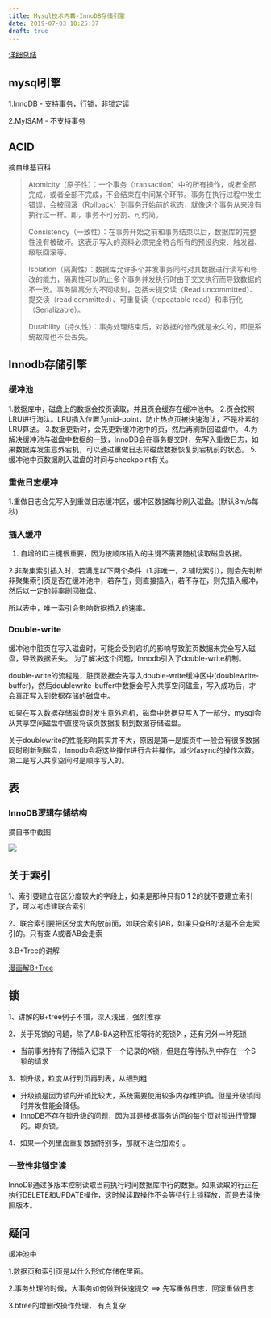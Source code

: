 ```yaml
---
title: Mysql技术内幕-InnoDB存储引擎
date: 2019-07-03 10:25:37
draft: true
---
```


[详细总结](https://blog.csdn.net/tanliqing2010/article/details/81509539)

## mysql引擎

1.InnoDB - 支持事务，行锁，非锁定读

2.MyISAM - 不支持事务

## ACID

摘自维基百科

>Atomicity（原子性）：一个事务（transaction）中的所有操作，或者全部完成，或者全部不完成，不会结束在中间某个环节。事务在执行过程中发生错误，会被回滚（Rollback）到事务开始前的状态，就像这个事务从来没有执行过一样。即，事务不可分割、可约简。
>
>Consistency（一致性）：在事务开始之前和事务结束以后，数据库的完整性没有被破坏。这表示写入的资料必须完全符合所有的预设约束、触发器、级联回滚等。
>
>Isolation（隔离性）：数据库允许多个并发事务同时对其数据进行读写和修改的能力，隔离性可以防止多个事务并发执行时由于交叉执行而导致数据的不一致。事务隔离分为不同级别，包括未提交读（Read uncommitted）、提交读（read committed）、可重复读（repeatable read）和串行化（Serializable）。
>
>Durability（持久性）：事务处理结束后，对数据的修改就是永久的，即便系统故障也不会丢失。

## Innodb存储引擎

### 缓冲池

1.数据库中，磁盘上的数据会按页读取，并且页会缓存在缓冲池中。
2.页会按照LRU进行淘汰。LRU插入位置为mid-point，防止热点页被快速淘汰，不是朴素的LRU算法。
3.数据更新时，会先更新缓冲池中的页，然后再刷新回磁盘中。
4.为解决缓冲池与磁盘中数据的一致，InnoDB会在事务提交时，先写入重做日志，如果数据库发生意外宕机，可以通过重做日志将磁盘数据恢复到宕机前的状态。
5.缓冲池中页数据刷入磁盘的时间与checkpoint有关。

### 重做日志缓冲

1.重做日志会先写入到重做日志缓冲区，缓冲区数据每秒刷入磁盘。(默认8m/s每秒)

### 插入缓冲

1. 自增的ID主键很重要，因为按顺序插入的主键不需要随机读取磁盘数据。

2.非聚集索引插入时，若满足以下两个条件（1.非唯一，2.辅助索引），则会先判断非聚集索引页是否在缓冲池中，若存在，则直接插入，若不存在，则先插入缓冲，然后以一定的频率刷回磁盘。

所以表中，唯一索引会影响数据插入的速率。

### Double-write

缓冲池中脏页在写入磁盘时，可能会受到宕机的影响导致脏页数据未完全写入磁盘，导致数据丢失。
为了解决这个问题，Innodb引入了double-write机制。

double-write的流程是，脏页数据会先写入double-write缓冲区中(doublewrite-buffer)，然后doublewrite-buffer中数据会写入共享空间磁盘，写入成功后，才会真正写入到数据存储的磁盘中。

如果在写入数据存储磁盘时发生意外宕机，磁盘中数据只写入了一部分，mysql会从共享空间磁盘中直接将该页数据复制到数据存储磁盘。

关于doublewrite的性能影响其实并不大，原因是第一是脏页中一般会有很多数据同时刷新到磁盘，Innodb会将这些操作进行合并操作，减少fasync的操作次数。第二是写入共享空间时是顺序写入的。

## 表

### InnoDB逻辑存储结构

摘自书中截图

![](https://ws1.sinaimg.cn/large/005H7Wvygy1g4vsbs0t58j31640sck32.jpg)

## 关于索引

1、索引要建立在区分度较大的字段上，如果是那种只有0 1 2的就不要建立索引了，可以考虑建联合索引

2、联合索引要把区分度大的放前面，如联合索引AB，如果只查B的话是不会走索引的。只有查 A或者AB会走索

3.B+Tree的讲解

[漫画解B+Tree](https://blog.csdn.net/qq_26222859/article/details/80631121)

## 锁

1、讲解的B+tree例子不错，深入浅出，强烈推荐

2、关于死锁的问题，除了AB-BA这种互相等待的死锁外，还有另外一种死锁

* 当前事务持有了待插入记录下一个记录的X锁，但是在等待队列中存在一个S锁的请求

3、锁升级，粒度从行到页再到表，从细到粗

* 升级锁是因为锁的开销比较大，系统需要使用较多内存维护锁。但是升级锁同时并发性能会降低。
* InnoDB不存在锁升级的问题，因为其是根据事务访问的每个页对锁进行管理的。即页锁。

4、如果一个列里面重复数据特别多，那就不适合加索引。

### 一致性非锁定读

InnoDB通过多版本控制读取当前执行时间数据库中行的数据。如果读取的行正在执行DELETE和UPDATE操作，这时候读取操作不会等待行上锁释放，而是去读快照版本。

## 疑问

缓冲池中

1.数据页和索引页是以什么形式存储在里面。

2.事务处理的时候，大事务如何做到快速提交 ==> 先写重做日志，回滚重做日志

3.btree的增删改操作处理， 有点复杂

